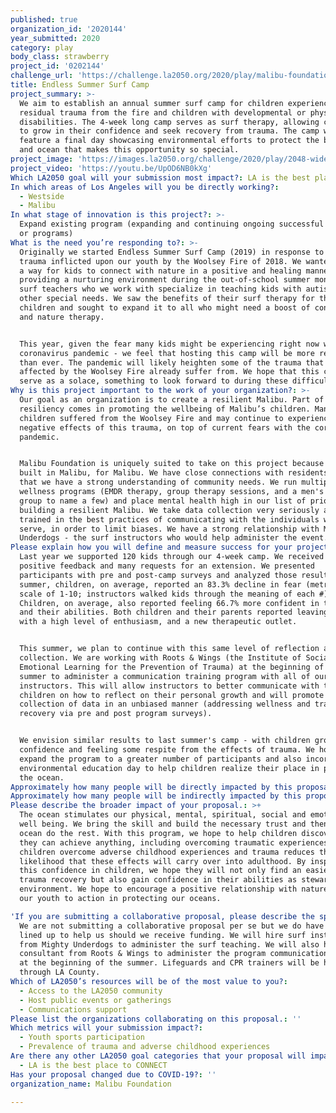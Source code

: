 ```yaml
---
published: true
organization_id: '2020144'
year_submitted: 2020
category: play
body_class: strawberry
project_id: '0202144'
challenge_url: 'https://challenge.la2050.org/2020/play/malibu-foundation/'
title: Endless Summer Surf Camp
project_summary: >-
  We aim to establish an annual summer surf camp for children experiencing
  residual trauma from the fire and children with developmental or physical
  disabilities. The 4-week long camp serves as surf therapy, allowing children
  to grow in their confidence and seek recovery from trauma. The camp will
  feature a final day showcasing environmental efforts to protect the beaches
  and ocean that makes this opportunity so special. 
project_image: 'https://images.la2050.org/challenge/2020/play/2048-wide/malibu-foundation.jpg'
project_video: 'https://youtu.be/UpOD6NB0kXg'
Which LA2050 goal will your submission most impact?: LA is the best place to PLAY
In which areas of Los Angeles will you be directly working?:
  - Westside
  - Malibu
In what stage of innovation is this project?: >-
  Expand existing program (expanding and continuing ongoing successful projects
  or programs)
What is the need you’re responding to?: >-
  Originally we started Endless Summer Surf Camp (2019) in response to the
  trauma inflicted upon our youth by the Woolsey Fire of 2018. We wanted to find
  a way for kids to connect with nature in a positive and healing manner, while
  providing a nurturing environment during the out-of-school summer months. The
  surf teachers who we work with specialize in teaching kids with autism and
  other special needs. We saw the benefits of their surf therapy for these
  children and sought to expand it to all who might need a boost of confidence
  and nature therapy. 


  This year, given the fear many kids might be experiencing right now with the
  coronavirus pandemic - we feel that hosting this camp will be more relevant
  than ever. The pandemic will likely heighten some of the trauma that children
  affected by the Woolsey Fire already suffer from. We hope that this camp will
  serve as a solace, something to look forward to during these difficult times. 
Why is this project important to the work of your organization?: >-
  Our goal as an organization is to create a resilient Malibu. Part of this
  resiliency comes in promoting the wellbeing of Malibu’s children. Many
  children suffered from the Woolsey Fire and may continue to experience the
  negative effects of this trauma, on top of current fears with the coronavirus
  pandemic.


  Malibu Foundation is uniquely suited to take on this project because we were
  built in Malibu, for Malibu. We have close connections with residents and feel
  that we have a strong understanding of community needs. We run multiple
  wellness programs (EMDR therapy, group therapy sessions, and a men's support
  group to name a few) and place mental health high in our list of priorities in
  building a resilient Malibu. We take data collection very seriously and are
  trained in the best practices of communicating with the individuals who we
  serve, in order to limit biases. We have a strong relationship with Mighty
  Underdogs - the surf instructors who would help administer the event. 
Please explain how you will define and measure success for your project.: >
  Last year we supported 120 kids through our 4-week camp. We received 100%
  positive feedback and many requests for an extension. We presented
  participants with pre and post-camp surveys and analyzed those results. Last
  summer, children, on average, reported an 83.3% decline in fear (metric on a
  scale of 1-10; instructors walked kids through the meaning of each #).
  Children, on average, also reported feeling 66.7% more confident in themselves
  and their abilities. Both children and their parents reported leaving the camp
  with a high level of enthusiasm, and a new therapeutic outlet.


  This summer, we plan to continue with this same level of reflection and data
  collection. We are working with Roots & Wings (the Institute of Social &
  Emotional Learning for the Prevention of Trauma) at the beginning of the
  summer to administer a communication training program with all of our
  instructors. This will allow instructors to better communicate with the
  children on how to reflect on their personal growth and will promote
  collection of data in an unbiased manner (addressing wellness and trauma
  recovery via pre and post program surveys). 


  We envision similar results to last summer's camp - with children growing in
  confidence and feeling some respite from the effects of trauma. We hope to
  expand the program to a greater number of participants and also incorporate an
  environmental education day to help children realize their place in protecting
  the ocean. 
Approximately how many people will be directly impacted by this proposal?: '200'
Approximately how many people will be indirectly impacted by this proposal?: '400'
Please describe the broader impact of your proposal.: >+
  The ocean stimulates our physical, mental, spiritual, social and emotional
  well being. We bring the skill and build the necessary trust and then let the
  ocean do the rest. With this program, we hope to help children discover that
  they can achieve anything, including overcoming traumatic experiences. Helping
  children overcome adverse childhood experiences and trauma reduces the
  likelihood that these effects will carry over into adulthood. By inspiring
  this confidence in children, we hope they will not only find an easier road to
  trauma recovery but also gain confidence in their abilities as stewards of the
  environment. We hope to encourage a positive relationship with nature and spur
  our youth to action in protecting our oceans. 

'If you are submitting a collaborative proposal, please describe the specific role of partner organizations in the project.': >-
  We are not submitting a collaborative proposal per se but we do have partners
  lined up to help us should we receive funding. We will hire surf instructors
  from Mighty Underdogs to administer the surf teaching. We will also hire a
  consultant from Roots & Wings to administer the program communication training
  at the beginning of the summer. Lifeguards and CPR trainers will be hired
  through LA County.
Which of LA2050’s resources will be of the most value to you?:
  - Access to the LA2050 community
  - Host public events or gatherings
  - Communications support
Please list the organizations collaborating on this proposal.: ''
Which metrics will your submission impact?:
  - Youth sports participation
  - Prevalence of trauma and adverse childhood experiences
Are there any other LA2050 goal categories that your proposal will impact?:
  - LA is the best place to CONNECT
Has your proposal changed due to COVID-19?: ''
organization_name: Malibu Foundation

---
```

